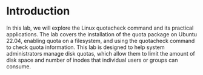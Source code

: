 # Introduction

In this lab, we will explore the Linux quotacheck command and its practical applications. The lab covers the installation of the quota package on Ubuntu 22.04, enabling quota on a filesystem, and using the quotacheck command to check quota information. This lab is designed to help system administrators manage disk quotas, which allow them to limit the amount of disk space and number of inodes that individual users or groups can consume.
